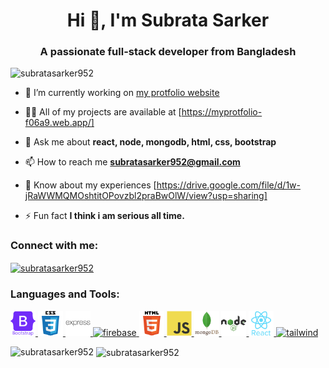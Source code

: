 <h1 align="center">Hi 👋, I'm Subrata Sarker</h1>
<h3 align="center">A passionate full-stack developer from Bangladesh</h3>

<p align="left"> <img src="https://komarev.com/ghpvc/?username=subratasarker952&label=Profile%20views&color=0e75b6&style=flat" alt="subratasarker952" /> </p>

- 🔭 I’m currently working on [my protfolio website](https://myprotfolio-f06a9.web.app/)

- 👨‍💻 All of my projects are available at [https://myprotfolio-f06a9.web.app/]

- 💬 Ask me about **react, node, mongodb, html, css, bootstrap**

- 📫 How to reach me **subratasarker952@gmail.com**

- 📄 Know about my experiences [https://drive.google.com/file/d/1w-jRaWWMQMOshtitOPovzbl2praBwOlW/view?usp=sharing]

- ⚡ Fun fact **I think i am serious all time.**

<h3 align="left">Connect with me:</h3>
<p align="left">
<a href="https://fb.com/subratasarker952" target="blank"><img align="center" src="https://raw.githubusercontent.com/rahuldkjain/github-profile-readme-generator/master/src/images/icons/Social/facebook.svg" alt="subratasarker952" height="30" width="40" /></a>
</p>

<h3 align="left">Languages and Tools:</h3>
<p align="left"> <a href="https://getbootstrap.com" target="_blank" rel="noreferrer"> <img src="https://raw.githubusercontent.com/devicons/devicon/master/icons/bootstrap/bootstrap-plain-wordmark.svg" alt="bootstrap" width="40" height="40"/> </a> <a href="https://www.w3schools.com/css/" target="_blank" rel="noreferrer"> <img src="https://raw.githubusercontent.com/devicons/devicon/master/icons/css3/css3-original-wordmark.svg" alt="css3" width="40" height="40"/> </a> <a href="https://expressjs.com" target="_blank" rel="noreferrer"> <img src="https://raw.githubusercontent.com/devicons/devicon/master/icons/express/express-original-wordmark.svg" alt="express" width="40" height="40"/> </a> <a href="https://firebase.google.com/" target="_blank" rel="noreferrer"> <img src="https://www.vectorlogo.zone/logos/firebase/firebase-icon.svg" alt="firebase" width="40" height="40"/> </a> <a href="https://www.w3.org/html/" target="_blank" rel="noreferrer"> <img src="https://raw.githubusercontent.com/devicons/devicon/master/icons/html5/html5-original-wordmark.svg" alt="html5" width="40" height="40"/> </a> <a href="https://developer.mozilla.org/en-US/docs/Web/JavaScript" target="_blank" rel="noreferrer"> <img src="https://raw.githubusercontent.com/devicons/devicon/master/icons/javascript/javascript-original.svg" alt="javascript" width="40" height="40"/> </a> <a href="https://www.mongodb.com/" target="_blank" rel="noreferrer"> <img src="https://raw.githubusercontent.com/devicons/devicon/master/icons/mongodb/mongodb-original-wordmark.svg" alt="mongodb" width="40" height="40"/> </a> <a href="https://nodejs.org" target="_blank" rel="noreferrer"> <img src="https://raw.githubusercontent.com/devicons/devicon/master/icons/nodejs/nodejs-original-wordmark.svg" alt="nodejs" width="40" height="40"/> </a> <a href="https://reactjs.org/" target="_blank" rel="noreferrer"> <img src="https://raw.githubusercontent.com/devicons/devicon/master/icons/react/react-original-wordmark.svg" alt="react" width="40" height="40"/> </a> <a href="https://tailwindcss.com/" target="_blank" rel="noreferrer"> <img src="https://www.vectorlogo.zone/logos/tailwindcss/tailwindcss-icon.svg" alt="tailwind" width="40" height="40"/> </a> </p>

<p><img align="left" src="https://github-readme-stats.vercel.app/api/top-langs?username=subratasarker952&show_icons=true&locale=en&layout=compact" alt="subratasarker952" /></p>

<p>&nbsp;<img align="center" src="https://github-readme-stats.vercel.app/api?username=subratasarker952&show_icons=true&locale=en" alt="subratasarker952" /></p>
